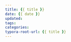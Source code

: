 ```yaml
---
title: {{ title }} 
date: {{ date }} 
updated: 
tags: 
categories: 
typora-root-url: {{ title }} 
---
```

